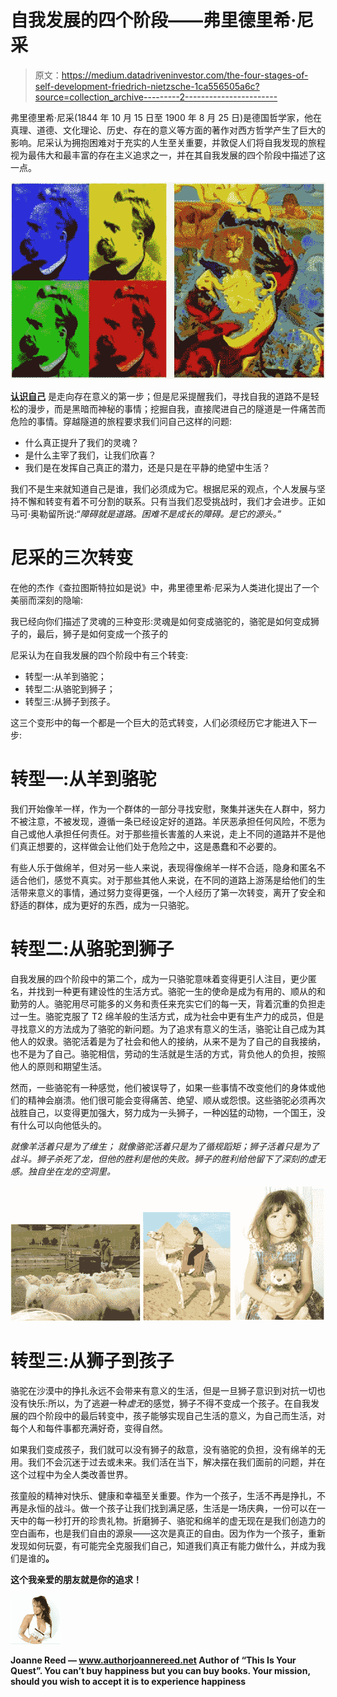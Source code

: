 # 自我发展的四个阶段——弗里德里希·尼采

> 原文：<https://medium.datadriveninvestor.com/the-four-stages-of-self-development-friedrich-nietzsche-1ca556505a6c?source=collection_archive---------2----------------------->

弗里德里希·尼采(1844 年 10 月 15 日至 1900 年 8 月 25 日)是德国哲学家，他在真理、道德、文化理论、历史、存在的意义等方面的著作对西方哲学产生了巨大的影响。尼采认为拥抱困难对于充实的人生至关重要，并敦促人们将自我发现的旅程视为最伟大和最丰富的存在主义追求之一，并在其自我发展的四个阶段中描述了这一点。

![](img/394b6207627cd84b28f788a12ced0e51.png)

[**认识自己**](https://authorjoannereed.net/do-you-know-who-you-are/) 是走向存在意义的第一步；但是尼采提醒我们，寻找自我的道路不是轻松的漫步，而是黑暗而神秘的事情；挖掘自我，直接爬进自己的隧道是一件痛苦而危险的事情。穿越隧道的旅程要求我们问自己这样的问题:

*   什么真正提升了我们的灵魂？
*   是什么主宰了我们，让我们欣喜？
*   我们是在发挥自己真正的潜力，还是只是在平静的绝望中生活？

我们不是生来就知道自己是谁，我们必须成为它。根据尼采的观点，个人发展与坚持不懈和转变有着不可分割的联系。只有当我们忍受挑战时，我们才会进步。正如马可·奥勒留所说:“*障碍就是道路。困难不是成长的障碍。是它的源头。”*

# 尼采的三次转变

在他的杰作《查拉图斯特拉如是说》中，弗里德里希·尼采为人类进化提出了一个美丽而深刻的隐喻:

我已经向你们描述了灵魂的三种变形:灵魂是如何变成骆驼的，骆驼是如何变成狮子的，最后，狮子是如何变成一个孩子的

尼采认为在自我发展的四个阶段中有三个转变:

*   转型一:从羊到骆驼；
*   转型二:从骆驼到狮子；
*   转型三:从狮子到孩子。

这三个变形中的每一个都是一个巨大的范式转变，人们必须经历它才能进入下一步:

# 转型一:从羊到骆驼

我们开始像羊一样，作为一个群体的一部分寻找安慰，聚集并迷失在人群中，努力不被注意，不被发现，遵循一条已经设定好的道路。羊厌恶承担任何风险，不愿为自己或他人承担任何责任。对于那些擅长害羞的人来说，走上不同的道路并不是他们真正想要的，这样做会让他们处于危险之中，这是愚蠢和不必要的。

有些人乐于做绵羊，但对另一些人来说，表现得像绵羊一样不合适，隐身和匿名不适合他们，感觉不真实。对于那些其他人来说，在不同的道路上游荡是给他们的生活带来意义的事情，通过努力变得更强，一个人经历了第一次转变，离开了安全和舒适的群体，成为更好的东西，成为一只骆驼。

# 转型二:从骆驼到狮子

自我发展的四个阶段中的第二个，成为一只骆驼意味着变得更引人注目，更少匿名，并找到一种更有建设性的生活方式。骆驼一生的使命是成为有用的、顺从的和勤劳的人。骆驼用尽可能多的义务和责任来充实它们的每一天，背着沉重的负担走过一生。骆驼克服了 T2 绵羊般的生活方式，成为社会中更有生产力的成员，但是寻找意义的方法成为了骆驼的新问题。为了追求有意义的生活，骆驼让自己成为其他人的奴隶。骆驼活着是为了社会和他人的接纳，从来不是为了自己的自我接纳，也不是为了自己。骆驼相信，劳动的生活就是生活的方式，背负他人的负担，按照他人的原则和期望生活。

然而，一些骆驼有一种感觉，他们被误导了，如果一些事情不改变他们的身体或他们的精神会崩溃。他们很可能会变得痛苦、绝望、顺从或怨恨。这些骆驼必须再次战胜自己，以变得更加强大，努力成为一头狮子，一种凶猛的动物，一个国王，没有什么可以向他低头的。

*就像羊活着只是为了维生；
就像骆驼活着只是为了循规蹈矩；狮子活着只是为了战斗。狮子杀死了龙，但他的胜利是他的失败。狮子的胜利给他留下了深刻的虚无感。独自坐在龙的空洞里。*

![](img/2d8f7f24a3532ece082b45edb788a2d7.png)

# 转型三:从狮子到孩子

骆驼在沙漠中的挣扎永远不会带来有意义的生活，但是一旦狮子意识到对抗一切也没有快乐:所以，为了逃避一种*虚无*的感觉，狮子不得不变成一个孩子。在自我发展的四个阶段中的最后转变中，孩子能够实现自己生活的意义，为自己而生活，对每个人和每件事都充满好奇，变得自然。

如果我们变成孩子，我们就可以没有狮子的敌意，没有骆驼的负担，没有绵羊的无用。我们不会沉迷于过去或未来。我们活在当下，解决摆在我们面前的问题，并在这个过程中为全人类改善世界。

孩童般的精神对快乐、健康和幸福至关重要。作为一个孩子，生活不再是挣扎，不再是永恒的战斗。做一个孩子让我们找到满足感，生活是一场庆典，一份可以在一天中的每一秒打开的珍贵礼物。折磨狮子、骆驼和绵羊的虚无现在是我们创造力的空白画布，也是我们自由的源泉——这次是真正的自由。因为作为一个孩子，重新发现如何玩耍，有可能完全克服我们自己，知道我们真正有能力做什么，并成为我们是谁的[](https://authorjoannereed.net/do-you-know-who-you-are/)**。**

**这个我亲爱的朋友就是你的追求！**

**![](img/b1fae61960c562b78edca0305324e1bf.png)**

**Joanne Reed — www.authorjoannereed.net
Author of “This Is Your Quest”. You can’t buy happiness but you can buy books. Your mission, should you wish to accept it is to experience happiness**